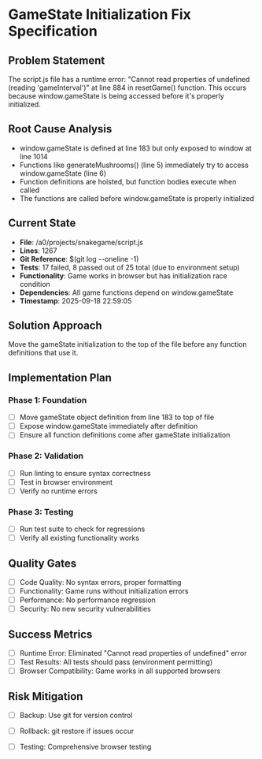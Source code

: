 # GameState Initialization Fix Specification

## Problem Statement
The script.js file has a runtime error: "Cannot read properties of undefined (reading 'gameInterval')" at line 884 in resetGame() function. This occurs because window.gameState is being accessed before it's properly initialized.

## Root Cause Analysis
- window.gameState is defined at line 183 but only exposed to window at line 1014
- Functions like generateMushrooms() (line 5) immediately try to access window.gameState (line 6)
- Function definitions are hoisted, but function bodies execute when called
- The functions are called before window.gameState is properly initialized

## Current State
- **File**: /a0/projects/snakegame/script.js
- **Lines**: 1267
- **Git Reference**: $(git log --oneline -1)
- **Tests**: 17 failed, 8 passed out of 25 total (due to environment setup)
- **Functionality**: Game works in browser but has initialization race condition
- **Dependencies**: All game functions depend on window.gameState
- **Timestamp**: 2025-09-18 22:59:05

## Solution Approach
Move the gameState initialization to the top of the file before any function definitions that use it.

## Implementation Plan

### Phase 1: Foundation
- [ ] Move gameState object definition from line 183 to top of file
- [ ] Expose window.gameState immediately after definition
- [ ] Ensure all function definitions come after gameState initialization

### Phase 2: Validation
- [ ] Run linting to ensure syntax correctness
- [ ] Test in browser environment
- [ ] Verify no runtime errors

### Phase 3: Testing
- [ ] Run test suite to check for regressions
- [ ] Verify all existing functionality works

## Quality Gates
- [ ] Code Quality: No syntax errors, proper formatting
- [ ] Functionality: Game runs without initialization errors
- [ ] Performance: No performance regression
- [ ] Security: No new security vulnerabilities

## Success Metrics
- [ ] Runtime Error: Eliminated "Cannot read properties of undefined" error
- [ ] Test Results: All tests should pass (environment permitting)
- [ ] Browser Compatibility: Game works in all supported browsers

## Risk Mitigation
- [ ] Backup: Use git for version control
- [ ] Rollback: git restore if issues occur
- [ ] Testing: Comprehensive browser testing


